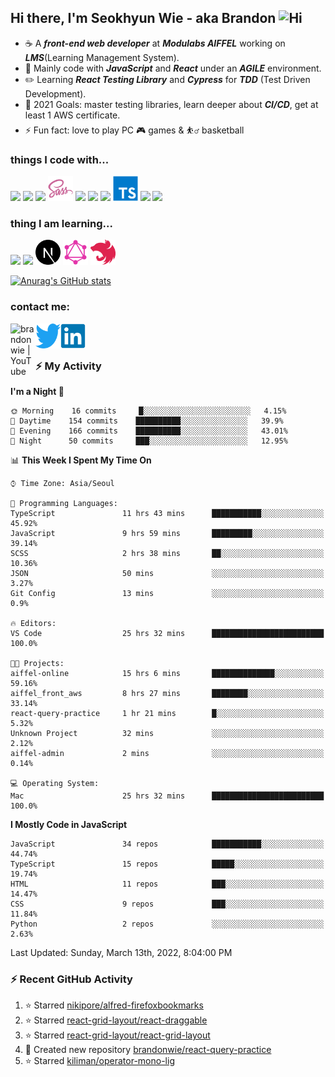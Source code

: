 ## Hi there, I'm Seokhyun Wie - aka Brandon <img src='https://qpluspicture.oss-cn-beijing.aliyuncs.com/6LjjQA/Hi.gif' alt='Hi' width="24"/>

- ☕ A _**front-end web developer**_ at _**Modulabs AIFFEL**_ working on _**LMS**_(Learning Management System).
- 🔄 Mainly code with _**JavaScript**_ and _**React**_ under an _**AGILE**_ environment.
- ✏️ Learning _**React Testing Library**_ and _**Cypress**_ for _**TDD**_ (Test Driven Development).
- 🎯 2021 Goals: master testing libraries, learn deeper about _**CI/CD**_, get at least 1 AWS certificate.
- ⚡ Fun fact: love to play PC 🎮 games️ \& ⛹️‍♂️ basketball

### things I code with...

<img src="https://cdn.jsdelivr.net/gh/devicons/devicon/icons/vscode/vscode-original.svg" width="40px"> <img src="https://cdn.jsdelivr.net/gh/devicons/devicon@latest/icons/javascript/javascript-original.svg" width="40px"> <img src="https://cdn.jsdelivr.net/gh/devicons/devicon@latest/icons/react/react-original.svg" width="40px"> <img src="https://raw.githubusercontent.com/devicons/devicon/master/icons/sass/sass-original.svg" width="40px"> <img src="https://cdn.jsdelivr.net/gh/devicons/devicon@latest/icons/git/git-original.svg" width="40px"> <img src="https://cdn.jsdelivr.net/gh/devicons/devicon/icons/github/github-original.svg" width="40px"> <img src="https://cdn.jsdelivr.net/gh/devicons/devicon/icons/amazonwebservices/amazonwebservices-original.svg" width="40px"> <img src="https://raw.githubusercontent.com/devicons/devicon/master/icons/typescript/typescript-original.svg" width="40px"> <img src="https://cdn.jsdelivr.net/gh/devicons/devicon@latest/icons/mongodb/mongodb-original.svg" width="40px"> <img src="https://cdn.jsdelivr.net/gh/devicons/devicon@latest/icons/nodejs/nodejs-plain.svg" width="40px">

### thing I am learning...

<img src="https://cdn.jsdelivr.net/gh/devicons/devicon/icons/jest/jest-plain.svg" width="40px"> <img src="https://icons-for-free.com/iconfiles/png/512/cypress-1324440144114984250.png" width="40px"> <img src="https://raw.githubusercontent.com/devicons/devicon/master/icons/nextjs/nextjs-original.svg" width="40px"> <img src="https://raw.githubusercontent.com/devicons/devicon/master/icons/graphql/graphql-plain.svg" width="40px"> <img src="https://raw.githubusercontent.com/devicons/devicon/master/icons/nestjs/nestjs-plain.svg" width="40px">

<!-- GitHub Stats -->

[![Anurag's GitHub stats](https://github-readme-stats.vercel.app/api?username=brandonwie&show_icons=true&title_color=ffc857&icon_color=8ac926&text_color=daf7dc&bg_color=151515&hide=stars&custom_title=Brandon's GitHub Stats)](https://github.com/anuraghazra/github-readme-stats)

### contact me:

[<img align="left" alt="brandonwie | YouTube" width="40px" src="https://iconape.com/wp-content/png_logo_vector/youtube-social-white-squircle.png" />][youtube] [<img align="left" alt="brandonwie | Twitter" width="40px" src="https://raw.githubusercontent.com/devicons/devicon/master/icons/twitter/twitter-original.svg" />][twitter] [<img align="left" alt="brandonwie | LinkedIn" width="40px" src="https://raw.githubusercontent.com/devicons/devicon/master/icons/linkedin/linkedin-original.svg" />][linkedin]

<br />
<br />

### ⚡ My Activity

<!--START_SECTION:waka-->
**I'm a Night 🦉** 

```text
🌞 Morning    16 commits     █░░░░░░░░░░░░░░░░░░░░░░░░   4.15% 
🌆 Daytime    154 commits    ██████████░░░░░░░░░░░░░░░   39.9% 
🌃 Evening    166 commits    ██████████░░░░░░░░░░░░░░░   43.01% 
🌙 Night      50 commits     ███░░░░░░░░░░░░░░░░░░░░░░   12.95%

```


📊 **This Week I Spent My Time On** 

```text
⌚︎ Time Zone: Asia/Seoul

💬 Programming Languages: 
TypeScript               11 hrs 43 mins      ███████████░░░░░░░░░░░░░░   45.92% 
JavaScript               9 hrs 59 mins       █████████░░░░░░░░░░░░░░░░   39.14% 
SCSS                     2 hrs 38 mins       ██░░░░░░░░░░░░░░░░░░░░░░░   10.36% 
JSON                     50 mins             ░░░░░░░░░░░░░░░░░░░░░░░░░   3.27% 
Git Config               13 mins             ░░░░░░░░░░░░░░░░░░░░░░░░░   0.9%

🔥 Editors: 
VS Code                  25 hrs 32 mins      █████████████████████████   100.0%

🐱‍💻 Projects: 
aiffel-online            15 hrs 6 mins       ██████████████░░░░░░░░░░░   59.16% 
aiffel_front_aws         8 hrs 27 mins       ████████░░░░░░░░░░░░░░░░░   33.14% 
react-query-practice     1 hr 21 mins        █░░░░░░░░░░░░░░░░░░░░░░░░   5.32% 
Unknown Project          32 mins             ░░░░░░░░░░░░░░░░░░░░░░░░░   2.12% 
aiffel-admin             2 mins              ░░░░░░░░░░░░░░░░░░░░░░░░░   0.14%

💻 Operating System: 
Mac                      25 hrs 32 mins      █████████████████████████   100.0%

```

**I Mostly Code in JavaScript** 

```text
JavaScript               34 repos            ███████████░░░░░░░░░░░░░░   44.74% 
TypeScript               15 repos            █████░░░░░░░░░░░░░░░░░░░░   19.74% 
HTML                     11 repos            ███░░░░░░░░░░░░░░░░░░░░░░   14.47% 
CSS                      9 repos             ███░░░░░░░░░░░░░░░░░░░░░░   11.84% 
Python                   2 repos             ░░░░░░░░░░░░░░░░░░░░░░░░░   2.63%

```



<!--END_SECTION:waka-->

<!--RECENT_ACTIVITY:last_update-->
Last Updated: Sunday, March 13th, 2022, 8:04:00 PM
<!--RECENT_ACTIVITY:last_update_end-->

### ⚡ Recent GitHub Activity

<!--RECENT_ACTIVITY:start-->
1. ⭐ Starred [nikipore/alfred-firefoxbookmarks](https://github.com/nikipore/alfred-firefoxbookmarks)
2. ⭐ Starred [react-grid-layout/react-draggable](https://github.com/react-grid-layout/react-draggable)
3. ⭐ Starred [react-grid-layout/react-grid-layout](https://github.com/react-grid-layout/react-grid-layout)
4. 📔 Created new repository [brandonwie/react-query-practice](https://github.com/brandonwie/react-query-practice)
5. ⭐ Starred [kiliman/operator-mono-lig](https://github.com/kiliman/operator-mono-lig)
<!--RECENT_ACTIVITY:end-->

[youtube]: https://www.youtube.com/channel/UC7tk3UT7nn3cZNC2KBdb-4Q
[linkedin]: https://linkedin.com/in/brandonwie
[twitter]: https://twitter.com/brandonwie
